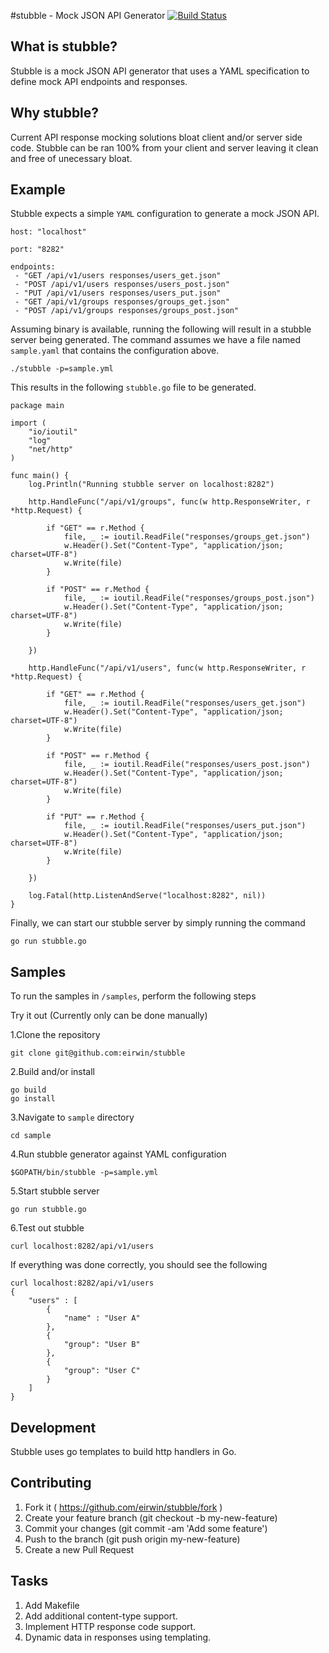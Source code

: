 #stubble - Mock JSON API Generator [![Build Status](https://travis-ci.org/EIrwin/stubble.svg?branch=master)](https://travis-ci.org/eirwin/stubble)

## What is stubble?
Stubble is a mock JSON API generator that uses a YAML specification to define mock API endpoints and responses.

## Why stubble?
Current API response mocking solutions bloat client and/or server side code. Stubble can be ran 100% from your client and server leaving it clean and free of unecessary bloat.

## Example
  
Stubble expects a simple `YAML` configuration to generate a mock JSON API. 
 
 ``` 
host: "localhost"

port: "8282"

endpoints:
  - "GET /api/v1/users responses/users_get.json"
  - "POST /api/v1/users responses/users_post.json"
  - "PUT /api/v1/users responses/users_put.json"
  - "GET /api/v1/groups responses/groups_get.json"
  - "POST /api/v1/groups responses/groups_post.json"
  ```
  
Assuming binary is available, running the following will result in a stubble server being generated. The command assumes we have a file named `sample.yaml` that contains the configuration above.

`./stubble -p=sample.yml`

This results in the following `stubble.go` file to be generated.

```
package main

import (
	"io/ioutil"
	"log"
	"net/http"
)

func main() {
	log.Println("Running stubble server on localhost:8282")

	http.HandleFunc("/api/v1/groups", func(w http.ResponseWriter, r *http.Request) {

		if "GET" == r.Method {
			file, _ := ioutil.ReadFile("responses/groups_get.json")
			w.Header().Set("Content-Type", "application/json; charset=UTF-8")
			w.Write(file)
		}

		if "POST" == r.Method {
			file, _ := ioutil.ReadFile("responses/groups_post.json")
			w.Header().Set("Content-Type", "application/json; charset=UTF-8")
			w.Write(file)
		}

	})

	http.HandleFunc("/api/v1/users", func(w http.ResponseWriter, r *http.Request) {

		if "GET" == r.Method {
			file, _ := ioutil.ReadFile("responses/users_get.json")
			w.Header().Set("Content-Type", "application/json; charset=UTF-8")
			w.Write(file)
		}

		if "POST" == r.Method {
			file, _ := ioutil.ReadFile("responses/users_post.json")
			w.Header().Set("Content-Type", "application/json; charset=UTF-8")
			w.Write(file)
		}

		if "PUT" == r.Method {
			file, _ := ioutil.ReadFile("responses/users_put.json")
			w.Header().Set("Content-Type", "application/json; charset=UTF-8")
			w.Write(file)
		}

	})

	log.Fatal(http.ListenAndServe("localhost:8282", nil))
}
```

Finally, we can start our stubble server by simply running the command

`go run stubble.go`

## Samples
To run the samples in `/samples`, perform the following steps

Try it out (Currently only can be done manually)

1.Clone the repository
```
git clone git@github.com:eirwin/stubble
```
2.Build and/or install
```
go build
go install
```
3.Navigate to `sample` directory
```
cd sample
```
4.Run stubble generator against YAML configuration
```
$GOPATH/bin/stubble -p=sample.yml
```
5.Start stubble server
```
go run stubble.go
```
6.Test out stubble
```
curl localhost:8282/api/v1/users
```

If everything was done correctly, you should see the following

```
curl localhost:8282/api/v1/users
{
    "users" : [
        {
            "name" : "User A"
        },
        {
            "group": "User B"
        },
        {
            "group": "User C"
        }
    ]
}
```


## Development

Stubble uses go templates to build http handlers in Go.

## Contributing

1. Fork it ( https://github.com/eirwin/stubble/fork )
2. Create your feature branch (git checkout -b my-new-feature)
3. Commit your changes (git commit -am 'Add some feature')
4. Push to the branch (git push origin my-new-feature)
5. Create a new Pull Request

## Tasks
1. Add Makefile
2. Add additional content-type support.
3. Implement HTTP response code support.
4. Dynamic data in responses using templating.



